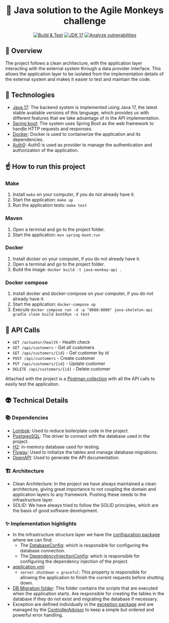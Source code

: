 <h1  align="center">
  🐒 Java solution to the Agile Monkeys challenge
</h1>

<p align="center">
  <a href="https://github.com/santigamo/monkeys-challenge/actions/workflows/maven.yml"><img src="https://github.com/santigamo/monkeys-challenge/actions/workflows/maven.yml/badge.svg" alt="Build & Test" /></a>
  <a href="#"><img src="https://img.shields.io/static/v1?label=Java SE&message=17(TLS)&color=blueviolet&logo=OpenJDK" alt="JDK 17"/></a>
  <a href="https://github.com/santigamo/monkeys-challenge/actions/workflows/codeql.yml"><img src="https://github.com/santigamo/monkeys-challenge/actions/workflows/codeql.yml/badge.svg" alt="Analyze vulnerabilities" /></a>
</p>

## 👀 Overview
The project follows a clean architecture, with the application layer interacting with the external system through a data provider interface. This allows the application layer to be isolated from the implementation details of the external system and makes it easier to test and maintain the code.

## 🤖 Technologies
- [Java 17](https://openjdk.java.net/projects/jdk/17/): The backend system is implemented using Java 17, the latest stable available versions of this language, which provides us with different features that we take advantage of in the API implementation.
- [Spring boot](https://spring.io/projects/spring-boot): The system uses Spring Boot as the web framework to handle HTTP requests and responses.
- [Docker](https://www.docker.com/): Docker is used to containerize the application and its dependencies.
- [Auth0](https://auth0.com/): Auth0 is used as provider to manage the authentication and authorization of the application.

## ☝️ How to run this project
### ️Make
1. Install `make` on your computer, if you do not already have it.
2. Start the application: `make up`
3. Run the application tests: `make test`

### Maven
1. Open a terminal and go to the project folder.
2. Start the application: `mvn spring-boot:run`

### Docker
1. Install docker on your computer, if you do not already have it.
2. Open a terminal and go to the project folder.
3. Build the image: `docker build -t java-monkey-api .`

### Docker compose
1. Install docker and docker-compose on your computer, if you do not already have it.
2. Start the application: `docker-compose up`
3. Execute `docker compose run -d -p "8080:8080" java-skeleton-api gradle clean build bootRun -x test`

## 🎯 API Calls
- `GET /actuator/health` - Health check
- `GET /api/customers` - Get all customers
- `GET /api/customers/{id}` - Get customer by id
- `POST /api/customers` - Create customer
- `PUT /api/customers/{id}` - Update customer
- `DELETE /api/customers/{id}` - Delete customer

Attached with the project is a [Postman collection](Monkeys%20Challenge.postman_collection.json) with all the API calls to easily test the application.

## 👽 Technical Details
### 📚 Dependencies
- [Lombok](https://projectlombok.org/): Used to reduce boilerplate code in the project.
- [PostgresSQL](https://www.postgresql.org/): The driver to connect with the database used in the project.
- [H2](https://www.h2database.com/): in-memory database used for testing.
- [Flyway](https://flywaydb.org/): Used to initialize the tables and manage database migrations.
- [OpenAPI](https://swagger.io/specification/): Used to generate the API documentation.

### 🏗️ Architecture
- Clean Architecture: In the project we have always maintained a clean architecture, giving great importance to not coupling the domain and application layers to any framework. Pushing these needs to the infrastructure layer.
- SOLID: We have always tried to follow the SOLID principles, which are the basis of good software development.

### ✨ Implementation highlights
- In the infrastructure structure layer we have the [configuration package](src/main/java/com/monkeys/challenge/customer/infrastructure/configuration) where we can find:
    - The [DatabaseConfig](src/main/java/com/monkeys/challenge/customer/infrastructure/configuration/DatabaseConfig.java): which is responsible for configuring the database connection.
    - The [DependencyInjectionConfig](src/main/java/com/monkeys/challenge/customer/infrastructure/configuration/DependencyInjectionConfig.java): which is responsible for configuring the dependency injection of the project.
- [application.yml](src/main/resources/application.properties)
    - `server.shutdown = graceful`: This property is responsible for allowing the application to finish the current requests before shutting down.
- [DB Migration folder](src/main/resources/db/migration): This folder contains the scripts that are executed when the application starts. Are responsible for creating the tables in the database if they do not exist and migrating the database if necessary.
- Exception are defined individually in the [exception package](src/main/java/com/monkeys/challenge/customer/exceptions) and are managed by the [ControllerAdvisor](src/main/java/com/monkeys/challenge/customer/infrastructure/exceptions/ControllerAdvisor.java) to keep a simple but ordered and powerful error handling.
